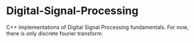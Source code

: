 # Digital-Signal-Processing

C++ implementations of Digital Signal Processing fundamentals. For now, there is only discrete fourier transform.
